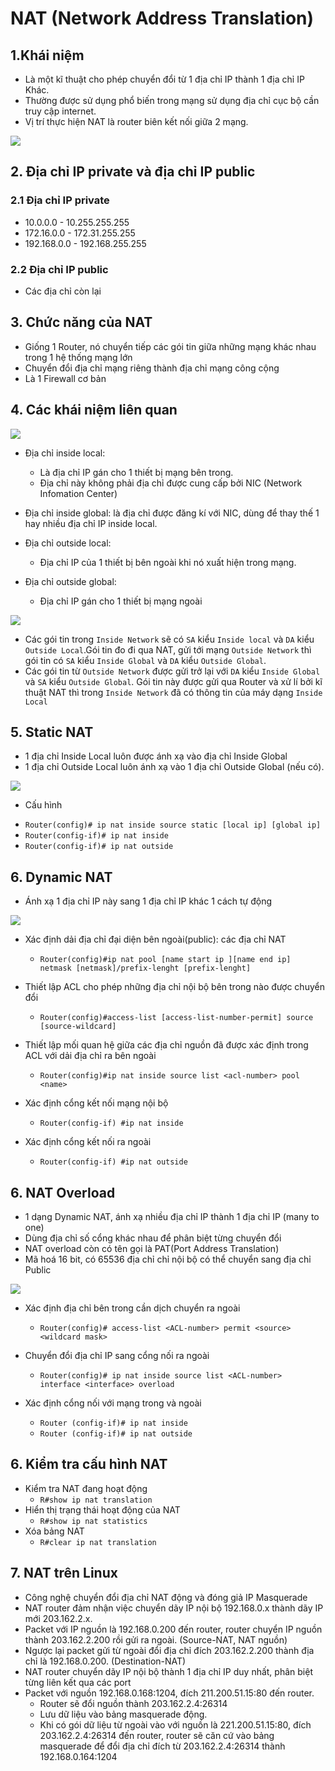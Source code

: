 # NAT (Network Address Translation)
## 1.Khái niệm
- Là một kĩ thuật cho phép chuyển đổi từ 1 địa chỉ IP thành 1 địa chỉ IP Khác.
- Thường được sử dụng phổ biến trong mạng sử dụng địa chỉ cục bộ cần truy cập internet. 
- Vị trí thực hiện NAT là router biên kết nối giữa 2 mạng.

![](https://www.totolink.vn/public/uploads/img_article/3loainatnetworkaddresstranslationbancanbietnatlagi.png)

## 2. Địa chỉ IP private và địa chỉ IP public
### 2.1 Địa chỉ IP private
- 10.0.0.0 - 10.255.255.255
- 172.16.0.0 - 172.31.255.255
- 192.168.0.0 - 192.168.255.255

### 2.2 Địa chỉ IP public
- Các địa chỉ còn lại

## 3. Chức năng của NAT
- Giống 1 Router, nó chuyển tiếp các gói tin giữa những mạng khác nhau trong 1 hệ thống mạng lớn
- Chuyển đổi địa chỉ mạng riêng thành địa chỉ mạng công cộng
- Là 1 Firewall cơ bản

## 4. Các khái niệm liên quan
![](https://www.totolink.vn/public/uploads/img_article/3loainatnetworkaddresstranslationbancanbietmotsothuatngucanbietcuanat.png)

- Địa chỉ inside local: 
    + Là địa chỉ IP gán cho 1 thiết bị mạng bên trong.
    + Địa chỉ này không phải địa chỉ được cung cấp bởi NIC (Network Infomation Center)

- Địa chỉ inside global: là địa chỉ được đăng kí với NIC, dùng để thay thế 1 hay nhiều địa chỉ IP inside local.

- Địa chỉ outside local: 
    + Địa chỉ IP của 1 thiết bị bên ngoài khi nó xuất hiện trong mạng.

- Địa chỉ outside global: 
   + Địa chỉ IP gán cho 1 thiết bị mạng ngoài

![](https://camo.githubusercontent.com/e22662554c933f1c2e0b01876d27727b4324ad01/687474703a2f2f7777772e636973636f2e636f6d2f632f64616d2f656e2f75732f737570706f72742f646f63732f69702f6e6574776f726b2d616464726573732d7472616e736c6174696f6e2d6e61742f343630362d38612e676966)

- Các gói tin trong `Inside Network` sẽ có `SA` kiểu `Inside local` và `DA` kiểu `Outside Local`.Gói tin đo đi qua NAT, gửi tới mạng `Outside Network` thì gói tin có `SA` kiểu `Inside Global` và `DA` kiểu `Outside Global`.
- Các gói tin từ `Outside Network` được gửi trở lại với `DA` kiểu `Inside Global` và `SA` kiểu `Outside Global`. Gói tin này được gửi qua Router và xử lí bởi kĩ thuật NAT thì trong `Inside Network` đã có thông tin của máy dạng `Inside Local`

## 5. Static NAT
- 1 địa chỉ Inside Local luôn được ánh xạ vào địa chỉ Inside Global
- 1 địa chỉ Outside Local luôn ánh xạ vào 1 địa chỉ Outside Global (nếu có).

![](https://www.totolink.vn/public/uploads/img_article/3loainatnetworkaddresstranslationbancanbietcauhinhstaticnat.png)

- Cấu hình
 + `Router(config)# ip nat inside source static [local ip] [global ip]` 
 + `Router(config-if)# ip nat inside`
 + `Router(config-if)# ip nat outside`

## 6. Dynamic NAT
- Ánh xạ 1 địa chỉ IP này sang 1 địa chỉ IP khác 1 cách tự động

![](https://www.totolink.vn/public/uploads/img_article/3loainatnetworkaddresstranslationbancanbietdynamicnat.png)

- Xác định dải địa chỉ đại diện bên ngoài(public): các địa chỉ NAT
  + `Router(config)#ip nat pool [name start ip ][name end ip] netmask [netmask]/prefix-lenght [prefix-lenght]`

- Thiết lập ACL cho phép những địa chỉ nội bộ bên trong nào được chuyển đổi
  + `Router(config)#access-list [access-list-number-permit] source [source-wildcard]`

- Thiết lập mối quan hệ giữa các địa chỉ nguồn đã được xác định trong ACL với dải địa chỉ ra bên ngoài
   + `Router(config)#ip nat inside source list <acl-number> pool <name>`

- Xác định cổng kết nối mạng nội bộ
  + `Router(config-if) #ip nat inside`
- Xác định cổng kết nối ra ngoài
  + `Router(config-if) #ip nat outside`

## 6. NAT Overload
- 1 dạng Dynamic NAT, ánh xạ nhiều địa chỉ IP thành 1 địa chỉ IP (many to one)
- Dùng địa chỉ số cổng khác nhau để phân biệt từng chuyển đổi
- NAT overload còn có tên gọi là PAT(Port Address Translation)
- Mã hoá 16 bit, có 65536 địa chỉ chỉ nội bộ có thể chuyển sang địa chỉ Public

![](https://www.totolink.vn/public/uploads/img_article/3loainatnetworkaddresstranslationbancanbietoverloadnat.png)

- Xác định địa chỉ bên trong cần dịch chuyển ra ngoài
  + `Router(config)# access-list <ACL-number> permit <source> <wildcard mask>`
- Chuyển đổi địa chỉ IP sang cổng nối ra ngoài
  + `Router(config)# ip nat inside source list <ACL-number> interface <interface> overload`

- Xác định cổng nối với mạng trong và ngoài
  + `Router (config-if)# ip nat inside`
  + `Router (config-if)# ip nat outside`

## 6. Kiểm tra cấu hình NAT
- Kiểm tra NAT đang hoạt động
  + `R#show ip nat translation`
- Hiển thị trạng thái hoạt động của NAT
  + `R#show ip nat statistics`
- Xóa bảng NAT
  + `R#clear ip nat translation`

## 7. NAT trên Linux
- Công nghệ chuyển đổi địa chỉ NAT động và đóng giả IP Masquerade
- NAT router đảm nhận việc chuyển dãy IP nội bộ 192.168.0.x thành dãy IP mới 203.162.2.x.
- Packet với IP nguồn là 192.168.0.200 đến router, router chuyển IP nguồn thành 203.162.2.200 rồi gửi ra ngoài. (Source-NAT, NAT nguồn)
- Ngược lại packet gửi từ ngoài đổi địa chỉ đích 203.162.2.200 thành địa chỉ là 192.168.0.200. (Destination-NAT)
- NAT router chuyển dãy IP nội bộ thành 1 địa chỉ IP duy nhất, phân biệt từng liên kết qua các port
- Packet với nguồn 192.168.0.168:1204, đích 211.200.51.15:80 đến router.
  + Router sẽ đổi nguồn thành 203.162.2.4:26314
  + Lưu dữ liệu vào bảng masquerade động.  
  + Khi có gói dữ liệu từ  ngoài vào với nguồn là 221.200.51.15:80, đích 203.162.2.4:26314 đến router, router sẽ căn cứ vào bảng masquerade để đổi địa chỉ đích từ 203.162.2.4:26314 thành 192.168.0.164:1204

